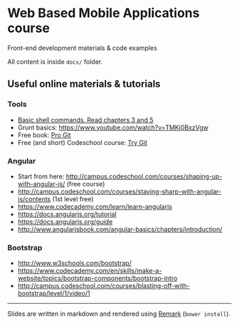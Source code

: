 # Web Based Mobile Applications course

Front-end development materials & code examples

All content is inside `docs/` folder.


## Useful online materials & tutorials

### Tools

- [Basic shell commands. Read chapters 3 and 5](http://vic.gedris.org/Manual-ShellIntro/1.2/ShellIntro.pdf)
- Grunt basics: https://www.youtube.com/watch?v=TMKj0BxzVgw
- Free book: [Pro Git](http://git-scm.com/book/en/v2)
- Free (and short) Codeschool course: [Try Git](https://www.codeschool.com/courses/try-git)

### Angular

- Start from here: http://campus.codeschool.com/courses/shaping-up-with-angular-js/ (free course)
- http://campus.codeschool.com/courses/staying-sharp-with-angular-js/contents (1st level free)
- https://www.codecademy.com/learn/learn-angularjs
- https://docs.angularjs.org/tutorial
- https://docs.angularjs.org/guide
- http://www.angularjsbook.com/angular-basics/chapters/introduction/

### Bootstrap

- http://www.w3schools.com/bootstrap/
- https://www.codecademy.com/en/skills/make-a-website/topics/bootstrap-components/bootstrap-intro
- http://campus.codeschool.com/courses/blasting-off-with-bootstrap/level/1/video/1

---

Slides are written in markdown and rendered using [Remark](https://github.com/gnab/remark/wiki) (`bower install`). 
